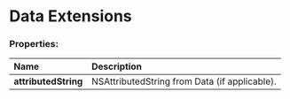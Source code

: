 # Data Extensions


### Properties:
|Name | Description |
|:--- | :--- |
|**attributedString**| NSAttributedString from Data (if applicable). |
